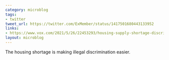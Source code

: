 ```yaml
---
category: microblog
tags:
- twitter
tweet_url: https://twitter.com/ExMember/status/1417501680443133952
links:
- https://www.vox.com/2021/5/26/22453293/housing-supply-shortage-discrimination-real-estate-cover-letters
layout: microblog
---
```

The housing shortage is making illegal discrimination easier.
